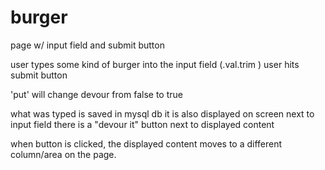 # burger

page w/ input field and submit button

user types some kind of burger into the input field (.val.trim )
user hits submit button

'put' will change devour from false to true

what was typed is saved in mysql db
it is also displayed on screen next to input field
there is a "devour it" button next to displayed content

when button is clicked, the displayed content moves to a different column/area on the page.

